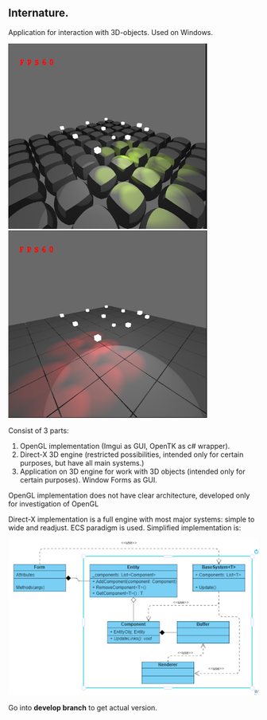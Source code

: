 ## Internature.

Application for interaction with 3D-objects.
Used on Windows.
<p text-align="center">
<img src="resources/1.png" alt="Example Image" width="400"> 
<img src="resources/2.png" alt="Example Image" width="400"> 
</p>

Consist of 3 parts:
1) OpenGL implementation (Imgui as GUI, OpenTK as c# wrapper).
2) Direct-X 3D engine (restricted possibilities, intended only for certain purposes, but have all main systems.)
3) Application on 3D engine for work with 3D objects (intended only for certain purposes). Window Forms as GUI.

OpenGL implementation does not have clear architecture, developed only for investigation of OpenGL

Direct-X implementation is a full engine with most major systems: simple to wide and readjust. ECS paradigm is used. Simplified implementation is:

<img src="resources/arch.png" alt="Example Image" width="800"> 

Go into **develop branch** to get actual version.


